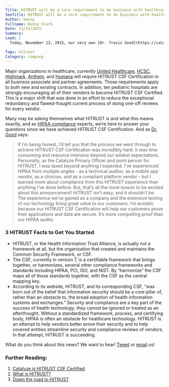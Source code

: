 ```yaml
---
Title: HITRUST will be a core requirement to do business with healthcare enterprises
SeoTitle: HITRUST will be a core requirement to do business with healthcare enterprises
Author: kenny
Fullname: Kenny Stark
Date: 11/13/2015
Summary: 
Lead: |
  Today, November 13, 2015, our very own [Dr. Travis Good](https://catalyze.io/travis), CEO & Co-founder of Catalyze, is speaking at the [Health Industry Third Party Assurance Summit](https://hitrustalliance.net/third-party-assurance-summit/) and some industry shaking news has just been announced:

Tags: hitrust
Category: company
---
```

Major organizations in healthcare, currently [United Healthcare](http://www.uhc.com/), [HCSC](http://www.hcsc.com/), [Highmark](https://www.highmark.com/hmk2/index.shtml), [Anthem](https://www.anthem.com/health-insurance/home/overview), and [Humana](https://www.humana.com/) will require HITRUST CSF Certification in all business associate and partner agreements. Those requirements apply to both new and existing contracts. In addition, ten pediatric hospitals are strongly encouraging all of their vendors to become HITRUST CSF Certified. This is a major shift that was done in an effort to reduce the exceptional redundancy and flawed-fraught current process of doing one-off reviews for every vendor.

Many may be asking themselves what HITRUST is and what this means exactly, and as [HIPAA compliance](https://catalyze.io/learn/hipaa-101-a-primer) experts, we’re here to answer your questions since we have achieved HITRUST CSF Certification. And as [Dr. Good](https://catalyze.io/travis) says:

> If I’m being honest, I’d tell you that the process we went through to achieve HITRUST CSF Certification was incredibly hard. It was time consuming and resource intensive beyond our wildest expectations. Personally, as the Catalyze Privacy Officer and point person for HITRUST, I was taxed beyond anything I expected. I’ve experienced HIPAA from multiple angles - as a technical auditor, as a mobile app vendor, as a clinician, and as a compliant platform vendor - but I learned more about compliance from this HITRUST experience than anything I’ve done before. But, that’s all the more reason to be excited about this announcement! HITRUST isn’t easy, and it shouldn’t be. The experience we’ve gained as a company and the extensive testing of our technology bring great value to our customers. I’m ecstatic because our HITRUST CSF Certification will help our customers prove their applications and data are secure. It’s more compelling proof than our HIPAA audits.

### 3 HITRUST Facts to Get You Started

- HITRUST, or the Health Information Trust Alliance, is actually not a framework at all, but the organization that created and maintains the Common Security Framework, or CSF.
- The CSF, currently in version 7, is a certifiable framework that brings together, or harmonizes, several other compliance frameworks and standards including HIPAA, PCI, ISO, and NIST. By “harmonize” the CSF maps all of those standards together, with the CSF as the central mapping key.
- According to its website, HITRUST, and its corresponding CSF, “was born out of the belief that information security should be a core pillar of, rather than an obstacle to, the broad adoption of health information systems and exchanges.” Security and compliance are a key part of the success of health technology; they cannot be ignored or treated as an afterthought. Without a standardized framework, process, and certifying body, HIPAA is often an obstacle for healthcare technology. HITRUST is an attempt to help vendors better prove their security and to help covered entities streamline security and compliance reviews of vendors. In that attempt, HITRUST is succeeding.

What do you think about this news? We want to hear! [Tweet](https://twitter.com/catalyzeio) or [email](hello@catalyze.io) us!

### Further Reading:

1. [Catalyze is HITRUST CSF Certified](https://catalyze.io/blog/catalyze-is-hitrust-certified)
2. [What is HITRUST?](https://catalyze.io/learn/what-is-hitrust)
3. [Down the road to HITRUST](https://catalyze.io/blog/down-the-road-to-hitrust)
